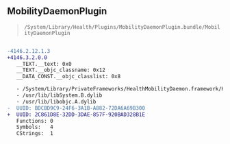 ## MobilityDaemonPlugin

> `/System/Library/Health/Plugins/MobilityDaemonPlugin.bundle/MobilityDaemonPlugin`

```diff

-4146.2.12.1.3
+4146.3.2.0.0
   __TEXT.__text: 0x0
   __TEXT.__objc_classname: 0x12
   __DATA_CONST.__objc_classlist: 0x8

   - /System/Library/PrivateFrameworks/HealthMobilityDaemon.framework/HealthMobilityDaemon
   - /usr/lib/libSystem.B.dylib
   - /usr/lib/libobjc.A.dylib
-  UUID: BDCBD9C9-24F6-3A1B-A882-72DA6A69B300
+  UUID: 2C861D8E-32DD-3DAE-857F-920BAD328B1E
   Functions: 0
   Symbols:   4
   CStrings:  1

```
